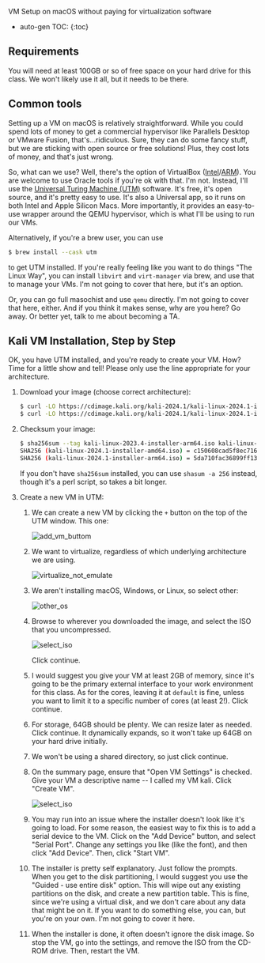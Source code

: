 VM Setup on macOS without paying for virtualization software

* auto-gen TOC:
{:toc}

## Requirements

You will need at least 100GB or so of free space on your hard drive for this class. We won't likely use it all, but it needs to be there.

## Common tools

Setting up a VM on macOS is relatively straightforward. While you could spend lots of money to get a commercial hypervisor like Parallels Desktop or VMware Fusion, that's...ridiculous. Sure, they can do some fancy stuff, but we are sticking with open source or free solutions! Plus, they cost lots of money, and that's just wrong.

So, what can we use? Well, there's the option of VirtualBox ([Intel](https://download.virtualbox.org/virtualbox/7.0.14/VirtualBox-7.0.14-161095-OSX.dmg)/[ARM](https://download.virtualbox.org/virtualbox/7.0.8/VirtualBox-7.0.8_BETA4-156879-macOSArm64.dmg)). You are welcome to use Oracle tools if you're ok with that. I'm not. Instead, I'll use the [Universal Turing Machine (UTM)](https://github.com/utmapp/UTM/releases) software. It's free, it's open source, and it's pretty easy to use. It's also a Universal app, so it runs on both Intel and Apple Silicon Macs. More importantly, it provides an easy-to-use wrapper around the QEMU hypervisor, which is what I'll be using to run our VMs.

Alternatively, if you're a brew user, you can use

```sh
$ brew install --cask utm
```

to get UTM installed. If you're really feeling like you want to do things "The Linux Way", you can install `libvirt` and `virt-manager` via brew, and use that to manage your VMs. I'm not going to cover that here, but it's an option.

Or, you can go full masochist and use `qemu` directly. I'm not going to cover that here, either. And if you think it makes sense, why are you here? Go away. Or better yet, talk to me about becoming a TA.

## Kali VM Installation, Step by Step

OK, you have UTM installed, and you're ready to create your VM. How? Time for a little show and tell! Please only use the line appropriate for your architecture.

1. Download your image (choose correct architecture):

   ```sh
   $ curl -LO https://cdimage.kali.org/kali-2024.1/kali-linux-2024.1-installer-arm64.iso
   $ curl -LO https://cdimage.kali.org/kali-2024.1/kali-linux-2024.1-installer-amd64.iso
   ```

1. Checksum your image:

   ```sh
   $ sha256sum --tag kali-linux-2023.4-installer-arm64.iso kali-linux-2023.4-installer-amd64.iso
   SHA256 (kali-linux-2024.1-installer-amd64.iso) = c150608cad5f8ec71608d0713d487a563d9b916a0199b1414b6ba09fce788ced
   SHA256 (kali-linux-2024.1-installer-arm64.iso) = 5da710fac36899ff132cfe5e14c7df594086d2d0d7b3503247d8945aa258eac9
   ```

    If you don't have `sha256sum` installed, you can use `shasum -a 256` instead, though it's a perl script, so takes a bit longer.

1. Create a new VM in UTM:

   1. We can create a new VM by clicking the `+` button on the top of the UTM window. This one:

      ![add_vm_buttom](../img/UTM1.png)

   1. We want to virtualize, regardless of which underlying architecture we are using.

      ![virtualize_not_emulate](../img/UTM2.png)

   1. We aren't installing macOS, Windows, or Linux, so select other:

      ![other_os](../img/UTM3.png)

   1. Browse to wherever you downloaded the image, and select the ISO that you uncompressed.

      ![select_iso](../img/UTM4.png)

      Click continue.

   1. I would suggest you give your VM at least 2GB of memory, since it's going to be the primary external interface to your work environment for this class. As for the cores, leaving it at `default` is fine, unless you want to limit it to a specific number of cores (at least 2!). Click continue.

   1. For storage, 64GB should be plenty. We can resize later as needed. Click continue. It dynamically expands, so it won't take up 64GB on your hard drive initially.

   1. We won't be using a shared directory, so just click continue.

   1. On the summary page, ensure that "Open VM Settings" is checked. Give your VM a descriptive name -- I called my VM kali. Click "Create VM".

      ![select_iso](../img/UTM8.png)

   1. You may run into an issue where the installer doesn't look like it's going to load. For some reason, the easiest way to fix this is to add a serial device to the VM. Click on the "Add Device" button, and select "Serial Port". Change any settings you like (like the font), and then click "Add Device". Then, click "Start VM".

   1. The installer is pretty self explanatory. Just follow the prompts. When you get to the disk partitioning, I would suggest you use the "Guided - use entire disk" option. This will wipe out any existing partitions on the disk, and create a new partition table. This is fine, since we're using a virtual disk, and we don't care about any data that might be on it. If you want to do something else, you can, but you're on your own. I'm not going to cover it here.

   1. When the installer is done, it often doesn't ignore the disk image. So stop the VM, go into the settings, and remove the ISO from the CD-ROM drive. Then, restart the VM.